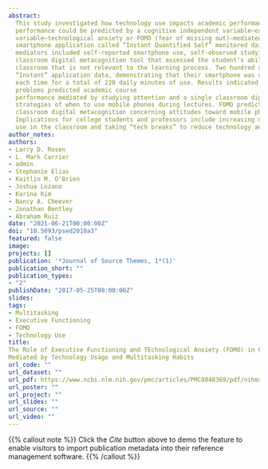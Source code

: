 ```yaml
---
abstract: 
  This study investigated how technology use impacts academic performance. A proposed model postulated that academic
  performance could be predicted by a cognitive independent variable–executive functioning problems–and an affective independent
  variable–technological anxiety or FOMO (fear of missing out)–mediated by how students choose to use technology. An unobtrusive
  smartphone application called “Instant Quantified Self” monitored daily smartphone un-locks and daily minutes of use. Other
  mediators included self-reported smartphone use, self-observed studying attention, self-reported multitasking preference, and a
  classroom digital metacognition tool that assessed the student’s ability to understand the ramifications of technology use in the
  classroom that is not relevant to the learning process. Two hundred sixteen participants collected an average of 56 days of
  “Instant” application data, demonstrating that their smartphone was unlocked more than 60 times a day for three to four minutes
  each time for a total of 220 daily minutes of use. Results indicated that executive functioning 
  problems predicted academic course
  performance mediated by studying attention and a single classroom digital metacognition subscale concerning availability of
  strategies of when to use mobile phones during lectures. FOMO predicted performance directly as well as mediated by a second
  classroom digital metacognition concerning attitudes toward mobile phone use during lectures. 
  Implications for college students and professors include increasing metacognition about technology 
  use in the classroom and taking “tech breaks” to reduce technology anxiety.
author_notes:
authors:
- Larry D. Rosen
- L. Mark Carrier
- admin
- Stephanie Elias
- Kaitlin M. O'Brien
- Joshua Lozano
- Karina Kim
- Nancy A. Cheever
- Jonathan Bentley
- Abraham Ruiz
date: "2021-06-21T00:00:00Z"
doi: "10.5093/psed2018a3"
featured: false
image:
projects: []
publication: '*Journal of Source Themes, 1*(1)'
publication_short: ""
publication_types:
- "2"
publishDate: "2017-05-25T00:00:00Z"
slides: 
tags:
- Multitasking
- Executive Functioning
- FOMO
- Technology Use
title: 
The Role of Executive Functioning and TEchnological Anxiety (FOMO) in College Course Performance as 
Mediated by Technology Usage and Multitasking Habits
url_code: ""
url_dataset: ""
url_pdf: https://www.ncbi.nlm.nih.gov/pmc/articles/PMC8048369/pdf/nihms-1058029.pdf
url_poster: ""
url_project: ""
url_slides: ""
url_source: ""
url_video: ""
---
```


{{% callout note %}}
Click the *Cite* button above to demo the feature to enable visitors to import publication metadata into their reference management software.
{{% /callout %}}
